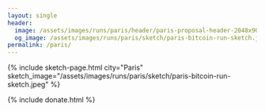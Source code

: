 ```yaml
---
layout: single
header:
  image: /assets/images/runs/paris/header/paris-proposal-header-2048x900.jpeg
  og_image: /assets/images/runs/paris/sketch/paris-bitcoin-run-sketch.jpeg
permalink: /paris/
---
```


{% include sketch-page.html city="Paris" sketch_image="/assets/images/runs/paris/sketch/paris-bitcoin-run-sketch.jpeg" %}

{% include donate.html %}  
  
  

